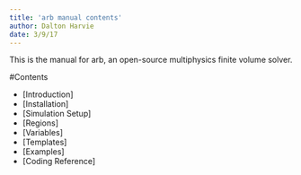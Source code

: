 ```yaml
---
title: 'arb manual contents'
author: Dalton Harvie
date: 3/9/17
---
```


This is the manual for arb, an open-source multiphysics finite volume solver.

#Contents

* [Introduction]
* [Installation]
* [Simulation Setup]
* [Regions]
* [Variables]
* [Templates]
* [Examples]
* [Coding Reference]
